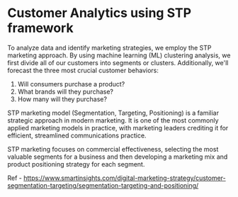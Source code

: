 # Customer Analytics using STP framework
To analyze data and identify marketing strategies, we employ the STP marketing approach. By using machine learning (ML) clustering analysis, we first divide all of our customers into segments or clusters. Additionally, we'll forecast the three most crucial customer behaviors:
1. Will consumers purchase a product?
2. What brands will they purchase?
3. How many will they purchase?

STP marketing model (Segmentation, Targeting, Positioning) is a familiar strategic approach in modern marketing. It is one of the most commonly applied marketing models in practice, with marketing leaders crediting it for efficient, streamlined communications practice.

STP marketing focuses on commercial effectiveness, selecting the most valuable segments for a business and then developing a marketing mix and product positioning strategy for each segment.

Ref - https://www.smartinsights.com/digital-marketing-strategy/customer-segmentation-targeting/segmentation-targeting-and-positioning/
